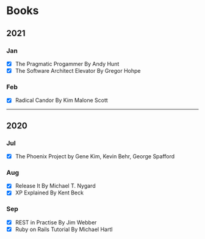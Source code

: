 # Books

## 2021

### Jan
- [x] The Pragmatic Progammer By Andy Hunt
- [x] The Software Architect Elevator By Gregor Hohpe 

### Feb
- [x] Radical Candor By Kim Malone Scott

*** 
## 2020

### Jul
- [x] The Phoenix Project by Gene Kim, Kevin Behr, George Spafford
### Aug
- [x] Release It By Michael T. Nygard
- [x] XP Explained By Kent Beck

### Sep
- [x] REST in Practise By Jim Webber
- [x] Ruby on Rails Tutorial By Michael Hartl
